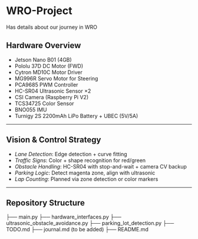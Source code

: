 # WRO-Project
Has details about our journey in WRO
## Hardware Overview

- Jetson Nano B01 (4GB)
- Pololu 37D DC Motor (FWD)
- Cytron MD10C Motor Driver
- MG996R Servo Motor for Steering
- PCA9685 PWM Controller
- HC-SR04 Ultrasonic Sensor ×2
- CSI Camera (Raspberry Pi V2)
- TCS34725 Color Sensor
- BNO055 IMU
- Turnigy 2S 2200mAh LiPo Battery + UBEC (5V/5A)

---

##  Vision & Control Strategy

- *Lane Detection*: Edge detection + curve fitting
- *Traffic Signs*: Color + shape recognition for red/green
- *Obstacle Handling*: HC-SR04 with stop-and-wait + camera CV backup
- *Parking Logic*: Detect magenta zone, align with ultrasonic
- *Lap Counting*: Planned via zone detection or color markers

---

##  Repository Structure
├── main.py
├── hardware_interfaces.py
├── ultrasonic_obstacle_avoidance.py
├── parking_lot_detection.py
├── TODO.md
├── journal.md (to be added)
├── README.md
